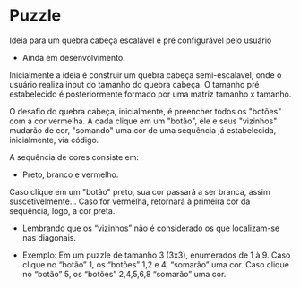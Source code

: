 # Puzzle
Ideia para um quebra cabeça escalável e pré configurável pelo usuário

* Ainda em desenvolvimento.

Inicialmente a ideia é construir um quebra cabeça semi-escalavel, onde o usuário realiza input do tamanho do quebra cabeça.
O tamanho pré estabelecido é posteriormente formado por uma matriz tamanho x tamanho.

O desafio do quebra cabeça, inicialmente, é preencher todos os "botões" com a cor vermelha.
A cada clique em um "botão", ele e seus "vizinhos" mudarão de cor, "somando" uma cor de uma sequência já estabelecida, inicialmente, via código.

A sequência de cores consiste em:
* Preto, branco e vermelho.

Caso clique em um "botão" preto, sua cor passará a ser branca, assim suscetivelmente...
Caso for vermelha, retornará à primeira cor da sequência, logo, a cor preta.

* Lembrando que os “vizinhos” não é considerado os que localizam-se nas diagonais.

* Exemplo:
Em um puzzle de tamanho 3 (3x3), enumerados de 1 à 9.
Caso clique no “botão” 1, os “botões” 1,2 e 4, “somarão” uma cor.
Caso clique no “botão” 5, os “botões” 2,4,5,6,8 “somarão” uma cor.
